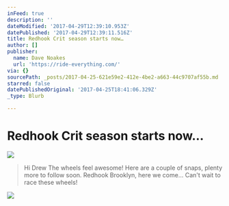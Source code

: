 ```yaml
---
inFeed: true
description: ''
dateModified: '2017-04-29T12:39:10.953Z'
datePublished: '2017-04-29T12:39:11.516Z'
title: Redhook Crit season starts now…
author: []
publisher:
  name: Dave Noakes
  url: 'https://ride-everything.com/'
via: {}
sourcePath: _posts/2017-04-25-621e59e2-412e-4be2-a663-44c9707af55b.md
starred: false
datePublishedOriginal: '2017-04-25T18:41:06.329Z'
_type: Blurb

---
```

# Redhook Crit season starts now...
![](https://the-grid-user-content.s3-us-west-2.amazonaws.com/0bc52158-9ebd-4951-9db5-99f299288f6c.jpg)

> Hi Drew
> The wheels feel awesome! Here are a couple of snaps, plenty more to follow soon. Redhook Brooklyn, here we come... 
> Can't wait to race these wheels! 

![](https://scontent.cdninstagram.com/t51.2885-15/s640x640/sh0.08/e35/18096632_227309041085989_8006391150862663680_n.jpg)